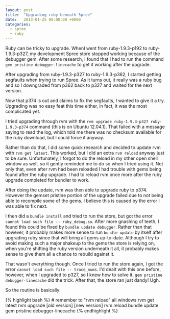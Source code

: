 ```yaml
---
layout: post
title:  "Upgrading ruby beneath Spree"
date:   2013-01-25 00:00:00 +0000
categories:
  - spree
  - ruby
---
```


Ruby can be tricky to upgrade. WhenI went from ruby-1.9.3-p192 to
ruby-1.9.3-p327, my development Spree store stopped working because of
the debugger gem. After some research, I found that I had to run the
command `gem pristine debugger-linecache` to get it working after the
upgrade.

After upgrading from ruby-1.9.3-p327 to ruby-1.9.3-p362, I started
getting segfaults when trying to run Spree. As it turns out, it really
was a ruby bug and so I downgraded from p362 back to p327 and waited for
the next version.

Now that p374 is out and claims to fix the segfaults, I wanted to give
it a try. Upgrading was no easy feat this time either, in fact, it was
the most complicated yet.

I tried upgrading through rvm with the
`rvm upgrade ruby-1.9.3-p327 ruby-1.9.3-p374` command (this is on Ubuntu
12.04.1). That failed with a message saying to read the log, which told
me there was no checksum available for the ruby download, but I could
force it anyway.

Rather than do that, I did some quick research and decided to update rvm
with `rvm get latest`. This worked, but I did an extra `rvm reload`
anyway just to be sure. Unfortunately, I forgot to do the reload in my
other open shell window as well, so it gently reminded me to do so when
I tried using it. Not only that, even after rvm had been reloaded I had
trouble with gems being found after the ruby upgrade. I had to reload
rvm once more after the ruby upgrade completed for bundler to work.

After doing the update, rvm was then able to upgrade ruby to p374.
However the gemset pristine portion of the upgrade failed due to not
being able to recompile some of the gems. I believe this is caused by
the error I was able to fix next.

I then did a `bundle install` and tried to run the store, but got the
error `cannot load such file -- ruby_debug.so`. After more gnashing of
teeth, I found this could be fixed by `bundle update debugger`. Rather
than that however, it probably makes more sense to run `bundle update`
by itself after upgrading ruby since that will bring all gems
up-to-date. Although I try to avoid making such a major shakeup to the
gems the store is relying on, when you're shifting the ruby version
underneath it all, it probably makes sense to give them all a chance to
rebuild against it.

That wasn't everything though. Once I tried to run the store again, I
got the error `cannot load such file -- trace_nums`. I'd dealt with this
one before, however, when I upgraded to p327, so I knew how to solve it.
`gem pristine debugger-linecache` did the trick. After that, the store
ran just dandy! Ugh.

So the routine is basically:

{% highlight bash %}
    # remember to "rvm reload" all windows
    rvm get latest
    rvm upgrade [old version] [new version]
    rvm reload
    bundle update
    gem pristine debugger-linecache
{% endhighlight %}
